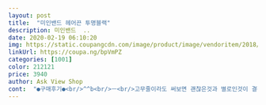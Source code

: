 ```yaml
---
layout: post 
title:  "미인밴드 헤어끈 투명블랙" 
description: 미인밴드  ..
date: 2020-02-19 06:10:20 
img: https://static.coupangcdn.com/image/product/image/vendoritem/2018/11/27/3009562002/95a9d141-6f4f-48b4-8579-0382a3b2784c.jpg 
linkUrl: https://coupa.ng/bpVmPZ 
categories: [1001] 
color: 212121 
price: 3940 
author: Ask View Shop 
cont:  "●구매후기●<br/>^^b<br/>ㅡ<br/>고무줄이라도 써보면 괜찮은것과 별로인것이 결정되더라구요~<br/>그 마트에 가지못해 구입못하고 있다가<br/>그 중에서 단연 최상급입니다.<br/><br/>그리고 부드러워요<br/>그리고 왜 없어지는거죠?ㅋㅋ<br/>기존사용하던 제품은 이것저것 찾다가 어떤 마트에서 구매후  재구매해서 사용중이였는데<br/>너무 마음에 들어요!!!!!!!<br/>다 쓰고 나면 재구매의사 있습니다.<br/><br/>단단하게는 세번정도 돌리니 딱 좋아요<br/>딸만 셋이다보니, 아침마다 양갈래로 묶으면 도합 6개씩 쓰느라<br/>머리 묶어놓아도 너무 예뻐요.<br/><br/>머리끈 종류를 굉장히 많이 써본 편인데,<br/>머리숱이 많지 않은편이구요<br/>블랙 / 화이트 심플한 단색인 것도 예쁘고,<br/>손가락으로 고무줄을 길게 늘여도 전혀 끊어지지 않아요.<br/><br/>수량도 넉넉하니  잘쓰겠어요ㅎ<br/>아이들 머리 묶어줄때 팅~! 하고 튕기며 끊어지는 경우가 많은데,<br/>아주 마음에 들어요.<br/><br/>양많고 잘늘어나고 질이 좋아요~<br/>요 미인밴드는 웬만해선 끊긴 적이 없습니다.<br/><br/>첨에봤을때는 비닐에따로포장된지 몰라서 양이 작다고 생각했는데 왠걸요~ 다 담으니까 뚜껑닫기도 힘드네요 ㅎㅎ<br/>쿠팡으로 구매해봤어요<br/>탄력좋아요<br/>탄성이 정말 좋아서,<br/>한번 쓴 머리끈을 재사용 해도 짱짱할 정도고요.<br/><br/>화이트색은 처음 써봤는데 아주 마음에 드네요.<br/><br/>^^b<br/>ㅡ<br/>고무줄이라도 써보면 괜찮은것과 별로인것이 결정되더라구요~<br/>그 마트에 가지못해 구입못하고 있다가<br/>그 중에서 단연 최상급입니다.<br/><br/>그리고 부드러워요<br/>그리고 왜 없어지는거죠?ㅋㅋ<br/>기존사용하던 제품은 이것저것 찾다가 어떤 마트에서 구매후  재구매해서 사용중이였는데<br/>너무 마음에 들어요!!!!!!!<br/>다 쓰고 나면 재구매의사 있습니다.<br/><br/>단단하게는 세번정도 돌리니 딱 좋아요<br/>딸만 셋이다보니, 아침마다 양갈래로 묶으면 도합 6개씩 쓰느라<br/>머리 묶어놓아도 너무 예뻐요.<br/><br/>머리끈 종류를 굉장히 많이 써본 편인데,<br/>머리숱이 많지 않은편이구요<br/>블랙 / 화이트 심플한 단색인 것도 예쁘고,<br/>손가락으로 고무줄을 길게 늘여도 전혀 끊어지지 않아요.<br/><br/>수량도 넉넉하니  잘쓰겠어요ㅎ<br/>아이들 머리 묶어줄때 팅~! 하고 튕기며 끊어지는 경우가 많은데,<br/>아주 마음에 들어요.<br/><br/>양많고 잘늘어나고 질이 좋아요~<br/>요 미인밴드는 웬만해선 끊긴 적이 없습니다.<br/><br/>첨에봤을때는 비닐에따로포장된지 몰라서 양이 작다고 생각했는데 왠걸요~ 다 담으니까 뚜껑닫기도 힘드네요 ㅎㅎ<br/>쿠팡으로 구매해봤어요<br/>탄력좋아요<br/>탄성이 정말 좋아서,<br/>한번 쓴 머리끈을 재사용 해도 짱짱할 정도고요.<br/><br/>화이트색은 처음 써봤는데 아주 마음에 드네요.<br/><br/>" 
---
```

